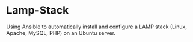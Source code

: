 # Lamp-Stack
Using Ansible to automatically install and configure a LAMP stack (Linux, Apache, MySQL, PHP) on an Ubuntu server.
